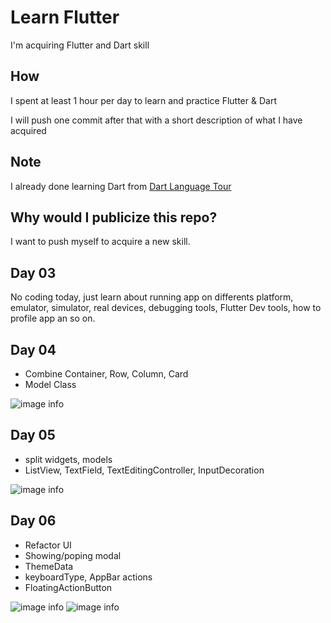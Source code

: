 # Learn Flutter

I'm acquiring Flutter and Dart skill

## How

I spent at least 1 hour per day to learn and practice Flutter & Dart

I will push one commit after that with a short description of what I have acquired

## Note

I already done learning Dart from [Dart Language Tour](https://dart.dev/guides/language/language-tour)

## Why would I publicize this repo?

I want to push myself to acquire a new skill.

## Day 03

No coding today, just learn about running app on differents platform, emulator, simulator, real devices, debugging tools, Flutter Dev tools, how to profile app an so on.

## Day 04

* Combine Container, Row, Column, Card
* Model Class

![image info](./imgs/day_04.png)

## Day 05

* split widgets, models
* ListView, TextField, TextEditingController, InputDecoration

![image info](./imgs/day_05.png)


## Day 06

* Refactor UI
* Showing/poping modal
* ThemeData
* keyboardType, AppBar actions
* FloatingActionButton

![image info](./imgs/day_06_1.png)
![image info](./imgs/day_06_2.png)